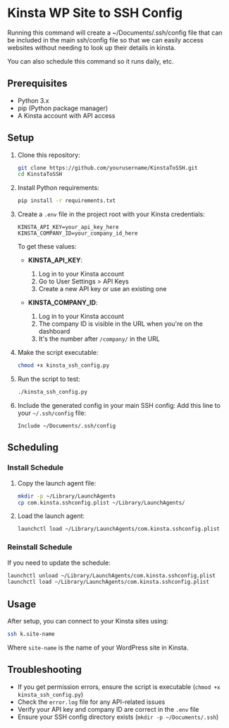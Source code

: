 # Kinsta WP Site to SSH Config

Running this command will create a ~/Documents/.ssh/config file that can be included in the main ssh/config file so that we can easily access websites without needing to look up their details in kinsta. 

You can also schedule this command so it runs daily, etc. 

## Prerequisites

- Python 3.x
- pip (Python package manager)
- A Kinsta account with API access

## Setup

1. Clone this repository:
   ```bash
   git clone https://github.com/yourusername/KinstaToSSH.git
   cd KinstaToSSH
   ```

2. Install Python requirements:
   ```bash
   pip install -r requirements.txt
   ```

3. Create a `.env` file in the project root with your Kinsta credentials:
   ```
   KINSTA_API_KEY=your_api_key_here
   KINSTA_COMPANY_ID=your_company_id_here
   ```

   To get these values:
   - **KINSTA_API_KEY**: 
     1. Log in to your Kinsta account
     2. Go to User Settings > API Keys
     3. Create a new API key or use an existing one
   
   - **KINSTA_COMPANY_ID**:
     1. Log in to your Kinsta account
     2. The company ID is visible in the URL when you're on the dashboard
     3. It's the number after `/company/` in the URL

4. Make the script executable:
   ```bash
   chmod +x kinsta_ssh_config.py
   ```

5. Run the script to test:
   ```bash
   ./kinsta_ssh_config.py
   ```

6. Include the generated config in your main SSH config:
   Add this line to your `~/.ssh/config` file:
   ```
   Include ~/Documents/.ssh/config
   ```

## Scheduling

### Install Schedule

1. Copy the launch agent file:
   ```bash
   mkdir -p ~/Library/LaunchAgents
   cp com.kinsta.sshconfig.plist ~/Library/LaunchAgents/
   ```

2. Load the launch agent:
   ```bash
   launchctl load ~/Library/LaunchAgents/com.kinsta.sshconfig.plist
   ```

### Reinstall Schedule

If you need to update the schedule:
```bash
launchctl unload ~/Library/LaunchAgents/com.kinsta.sshconfig.plist
launchctl load ~/Library/LaunchAgents/com.kinsta.sshconfig.plist
```

## Usage

After setup, you can connect to your Kinsta sites using:
```bash
ssh k.site-name
```

Where `site-name` is the name of your WordPress site in Kinsta.

## Troubleshooting

- If you get permission errors, ensure the script is executable (`chmod +x kinsta_ssh_config.py`)
- Check the `error.log` file for any API-related issues
- Verify your API key and company ID are correct in the `.env` file
- Ensure your SSH config directory exists (`mkdir -p ~/Documents/.ssh`)
